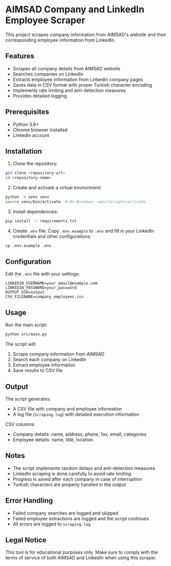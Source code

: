 # AIMSAD Company and LinkedIn Employee Scraper

This project scrapes company information from AIMSAD's website and their corresponding employee information from LinkedIn.

## Features

- Scrapes all company details from AIMSAD website
- Searches companies on LinkedIn
- Extracts employee information from LinkedIn company pages
- Saves data in CSV format with proper Turkish character encoding
- Implements rate limiting and anti-detection measures
- Provides detailed logging

## Prerequisites

- Python 3.8+
- Chrome browser installed
- LinkedIn account

## Installation

1. Clone the repository:
```bash
git clone <repository-url>
cd <repository-name>
```

2. Create and activate a virtual environment:
```bash
python -m venv venv
source venv/bin/activate  # On Windows: venv\Scripts\activate
```

3. Install dependencies:
```bash
pip install -r requirements.txt
```

4. Create `.env` file:
Copy `.env.example` to `.env` and fill in your LinkedIn credentials and other configurations:
```bash
cp .env.example .env
```

## Configuration

Edit the `.env` file with your settings:

```env
LINKEDIN_USERNAME=your_email@example.com
LINKEDIN_PASSWORD=your_password
OUTPUT_DIR=output
CSV_FILENAME=company_employees.csv
```

## Usage

Run the main script:
```bash
python src/main.py
```

The script will:
1. Scrape company information from AIMSAD
2. Search each company on LinkedIn
3. Extract employee information
4. Save results to CSV file

## Output

The script generates:
- A CSV file with company and employee information
- A log file (`scraping.log`) with detailed execution information

CSV columns:
- Company details: name, address, phone, fax, email, categories
- Employee details: name, title, location

## Notes

- The script implements random delays and anti-detection measures
- LinkedIn scraping is done carefully to avoid rate limiting
- Progress is saved after each company in case of interruption
- Turkish characters are properly handled in the output

## Error Handling

- Failed company searches are logged and skipped
- Failed employee extractions are logged and the script continues
- All errors are logged to `scraping.log`

## Legal Notice

This tool is for educational purposes only. Make sure to comply with the terms of service of both AIMSAD and LinkedIn when using this scraper. 